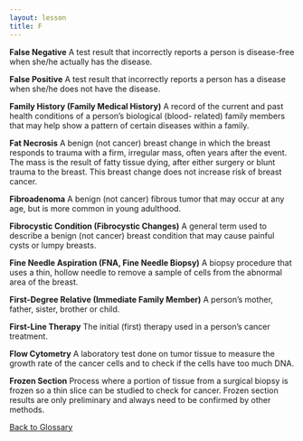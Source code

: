 ```yaml
---
layout: lesson
title: F
---
```


<a name="top"></a>

**False Negative** 
A test result that incorrectly reports a person is disease-free when she/he actually has the disease.
 
**False Positive** 
A test result that incorrectly reports a person has a disease when she/he does not have the disease.

**Family History (Family Medical History)** 
A record of the current and past health conditions of a person’s biological (blood- related) family members that may help show a pattern of certain diseases within a family.

**Fat Necrosis** 
A benign (not cancer) breast change in which the breast responds to trauma with a firm, irregular mass, often years after the event. The mass is the result of fatty tissue dying, after either surgery or blunt trauma to the breast. This breast change does not increase risk of breast cancer.

**Fibroadenoma** 
A benign (not cancer) fibrous tumor that may occur at any age, but is more common in young adulthood.

**Fibrocystic Condition (Fibrocystic Changes)** 
A general term used to describe a benign (not cancer) breast condition that may cause painful cysts or lumpy breasts.

**Fine Needle Aspiration (FNA, Fine Needle Biopsy)** 
A biopsy procedure that uses a thin, hollow needle to remove a sample of cells from the abnormal area of the breast.

**First-Degree Relative (Immediate Family  Member)** 
A person’s mother, father, sister, brother or child.

**First-Line Therapy** 
The initial (first) therapy used in a person’s cancer treatment.

**Flow Cytometry** 
A laboratory test done on tumor tissue to measure the growth rate of the cancer cells and to check if the cells have too much DNA.

**Frozen Section** 
Process where a portion of tissue from a surgical biopsy is frozen so a thin slice can be studied to check for cancer. Frozen section results are only preliminary and always need to be confirmed by other methods.

<!--a href="#top">Back to top of page</a-->
<a href="https://scnslabutsa.github.io/myhthelperEduContent/Glossary/index.html">Back to Glossary</a>